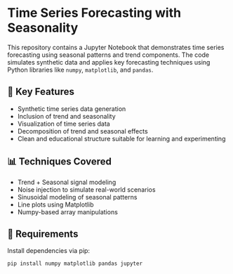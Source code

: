 # Time Series Forecasting with Seasonality

This repository contains a Jupyter Notebook that demonstrates time series forecasting using seasonal patterns and trend components. The code simulates synthetic data and applies key forecasting techniques using Python libraries like `numpy`, `matplotlib`, and `pandas`.

## 📌 Key Features

- Synthetic time series data generation
- Inclusion of trend and seasonality
- Visualization of time series data
- Decomposition of trend and seasonal effects
- Clean and educational structure suitable for learning and experimenting

## 📊 Techniques Covered

- Trend + Seasonal signal modeling
- Noise injection to simulate real-world scenarios
- Sinusoidal modeling of seasonal patterns
- Line plots using Matplotlib
- Numpy-based array manipulations

## 🔧 Requirements

Install dependencies via pip:

```bash
pip install numpy matplotlib pandas jupyter
